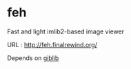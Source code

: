 feh
===

Fast and light imlib2-based image viewer

URL : http://feh.finalrewind.org/

Depends on [giblib](https://github.com/KaOS-Community-Packages/giblib)
